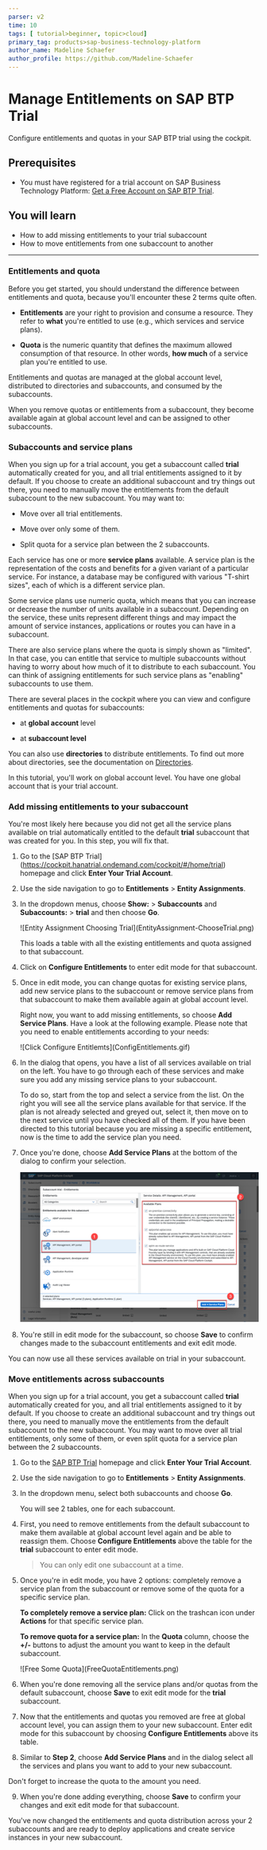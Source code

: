```yaml
---
parser: v2
time: 10
tags: [ tutorial>beginner, topic>cloud]
primary_tag: products>sap-business-technology-platform
author_name: Madeline Schaefer
author_profile: https://github.com/Madeline-Schaefer
---
```


# Manage Entitlements on SAP BTP Trial
<!-- description --> Configure entitlements and quotas in your SAP BTP trial using the cockpit.

## Prerequisites
- You must have registered for a trial account on SAP Business Technology Platform: [Get a Free Account on SAP BTP Trial](hcp-create-trial-account).

## You will learn
  - How to add missing entitlements to your trial subaccount
  - How to move entitlements from one subaccount to another
---

### Entitlements and quota

Before you get started, you should understand the difference between entitlements and quota, because you'll encounter these 2 terms quite often.

- **Entitlements** are your right to provision and consume a resource. They refer to **what** you're entitled to use (e.g., which services and service plans).

- **Quota** is the numeric quantity that defines the maximum allowed consumption of that resource. In other words, **how much** of a service plan you're entitled to use.

Entitlements and quotas are managed at the global account level, distributed to directories and subaccounts, and consumed by the subaccounts.

When you remove quotas or entitlements from a subaccount, they become available again at global account level and can be assigned to other subaccounts.


### Subaccounts and service plans

When you sign up for a trial account, you get a subaccount called **trial** automatically created for you, and all trial entitlements assigned to it by default. If you choose to create an additional subaccount and try things out there, you need to manually move the entitlements from the default subaccount to the new subaccount. You may want to:

  - Move over all trial entitlements.

  - Move over only some of them.

  - Split quota for a service plan between the 2 subaccounts.

Each service has one or more **service plans** available. A service plan is the representation of the costs and benefits for a given variant of a particular service. For instance, a database may be configured with various "T-shirt sizes", each of which is a different service plan.

Some service plans use numeric quota, which means that you can increase or decrease the number of units available in a subaccount. Depending on the service, these units represent different things and may impact the amount of service instances, applications or routes you can have in a subaccount.

There are also service plans where the quota is simply shown as "limited". In that case, you can entitle that service to multiple subaccounts without having to worry about how much of it to distribute to each subaccount. You can think of assigning entitlements for such service plans as "enabling" subaccounts to use them.

<!--Add Directories here as well -->
There are several places in the cockpit where you can view and configure entitlements and quotas for subaccounts:

- at **global account** level

- at **subaccount level**

You can also use **directories** to distribute entitlements. To find out more about directories, see the documentation on [Directories](https://help.sap.com/viewer/65de2977205c403bbc107264b8eccf4b/Cloud/en-US/8ed4a705efa0431b910056c0acdbf377.html#loioa92721fc75524ec09a7a7255997dbd94).

In this tutorial, you'll work on global account level. You have one global account that is your trial account.

### Add missing entitlements to your subaccount

You're most likely here because you did not get all the service plans available on trial automatically entitled to the default **trial** subaccount that was created for you. In this step, you will fix that.

1. Go to the [SAP BTP Trial] (https://cockpit.hanatrial.ondemand.com/cockpit/#/home/trial) homepage and click **Enter Your Trial Account**.

2. Use the side navigation to go to **Entitlements** > **Entity Assignments**.  

3. In the dropdown menus, choose **Show:** > **Subaccounts** and **Subaccounts:** > **trial** and then choose **Go**.

    <!-- border -->![Entity Assignment Choosing Trial](EntityAssignment-ChooseTrial.png)

      This loads a table with all the existing entitlements and quota assigned to that subaccount.

4. Click on **Configure Entitlements** to enter edit mode for that subaccount.

5. Once in edit mode, you can change quotas for existing service plans, add new service plans to the subaccount or remove service plans from that subaccount to make them available again at global account level.

    Right now, you want to add missing entitlements, so choose **Add Service Plans**. Have a look at the following example. Please note that you need to enable entitlements according to your needs:

    <!-- border -->![Click Configure Entitlemts](ConfigEntitlements.gif)

6. In the dialog that opens, you have a list of all services available on trial on the left. You have to go through each of these services and make sure you add any missing service plans to your subaccount.

    To do so, start from the top and select a service from the list. On the right you will see all the service plans available for that service. If the plan is not already selected and greyed out, select it, then move on to the next service until you have checked all of them.
    If you have been directed to this tutorial because you are missing a specific entitlement, now is the time to add the service plan you need.

7. Once you're done, choose **Add <x> Service Plans** at the bottom of the dialog to confirm your selection.

    ![Save Service Plans](AddEntitlementsDialog.png)

8. You're still in edit mode for the subaccount, so choose **Save** to confirm changes made to the subaccount entitlements and exit edit mode.

You can now use all these services available on trial in your subaccount.


### Move entitlements across subaccounts

When you sign up for a trial account, you get a subaccount called **trial** automatically created for you, and all trial entitlements assigned to it by default.
If you choose to create an additional subaccount and try things out there, you need to manually move the entitlements from the default subaccount to the new subaccount. You may want to move over all trial entitlements, only some of them, or even split quota for a service plan between the 2 subaccounts.

1. Go to the [SAP BTP Trial](https://cockpit.hanatrial.ondemand.com/cockpit/#/home/trial) homepage and click **Enter Your Trial Account**.

2. Use the side navigation to go to **Entitlements** > **Entity Assignments**.

3. In the dropdown menu, select both subaccounts and choose **Go**.

    You will see 2 tables, one for each subaccount.

4. First, you need to remove entitlements from the default subaccount to make them available at global account level again and be able to reassign them. Choose **Configure Entitlements** above the table for the **trial** subaccount to enter edit mode.

    >You can only edit one subaccount at a time.

5. Once you're in edit mode, you have 2 options: completely remove a service plan from the subaccount or remove some of the quota for a specific service plan.

    **To completely remove a service plan:** Click on the trashcan icon under **Actions** for that specific service plan.

    **To remove quota for a service plan:** In the **Quota** column, choose the **+/-** buttons to adjust the amount you want to keep in the default subaccount.

    <!-- border -->![Free Some Quota](FreeQuotaEntitlements.png)

6.  When you're done removing all the service plans and/or quotas from the default subaccount, choose **Save** to exit edit mode for the **trial** subaccount.

7. Now that the entitlements and quotas you removed are free at global account level, you can assign them to your new subaccount. Enter edit mode for this subaccount by choosing **Configure Entitlements** above its table.

8. Similar to **Step 2**, choose **Add Service Plans** and in the dialog select all the services and plans you want to add to your new subaccount.

Don't forget to increase the quota to the amount you need.

9. When you're done adding everything, choose **Save** to confirm your changes and exit edit mode for that subaccount.

You've now changed the entitlements and quota distribution across your 2 subaccounts and are ready to deploy applications and create service instances in your new subaccount.


